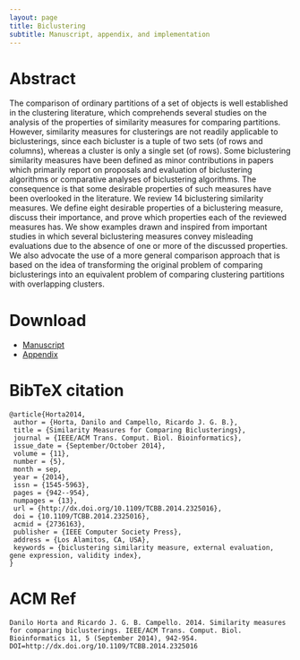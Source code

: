 ```yaml
---
layout: page
title: Biclustering
subtitle: Manuscript, appendix, and implementation
---
```


# Abstract
The comparison of ordinary partitions of a set of objects is well established in the clustering literature, which comprehends several studies on the analysis of the properties of similarity measures for comparing partitions.
However, similarity measures for clusterings are not readily applicable to biclusterings, since each bicluster is a tuple of two sets (of rows and columns), whereas a cluster is only a single set (of rows).
Some biclustering similarity measures have been defined as minor contributions in papers which primarily report on proposals and evaluation of biclustering algorithms or comparative analyses of biclustering algorithms.
The consequence is that some desirable properties of such measures have been overlooked in the literature.
We review 14 biclustering similarity measures. We define eight desirable properties of a biclustering measure, discuss their importance, and prove which properties each of the reviewed measures has.
We show examples drawn and inspired from important studies in which several biclustering measures convey misleading evaluations due to the absence of one or more of the discussed properties.
We also advocate the use of a more general comparison approach that is based on the idea of transforming the original problem of comparing biclusterings into an equivalent problem of comparing clustering partitions with overlapping clusters.

# Download

- [Manuscript](paper/manuscript.pdf)
- [Appendix](paper/appendix.pdf)

# BibTeX citation

```
@article{Horta2014,
 author = {Horta, Danilo and Campello, Ricardo J. G. B.},
 title = {Similarity Measures for Comparing Biclusterings},
 journal = {IEEE/ACM Trans. Comput. Biol. Bioinformatics},
 issue_date = {September/October 2014},
 volume = {11},
 number = {5},
 month = sep,
 year = {2014},
 issn = {1545-5963},
 pages = {942--954},
 numpages = {13},
 url = {http://dx.doi.org/10.1109/TCBB.2014.2325016},
 doi = {10.1109/TCBB.2014.2325016},
 acmid = {2736163},
 publisher = {IEEE Computer Society Press},
 address = {Los Alamitos, CA, USA},
 keywords = {biclustering similarity measure, external evaluation, gene expression, validity index},
}
```

# ACM Ref

```
Danilo Horta and Ricardo J. G. B. Campello. 2014. Similarity measures for comparing biclusterings. IEEE/ACM Trans. Comput. Biol. Bioinformatics 11, 5 (September 2014), 942-954. DOI=http://dx.doi.org/10.1109/TCBB.2014.2325016
```
